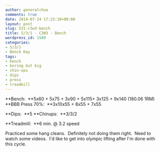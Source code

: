 ```yaml
---
author: generalchoa
comments: true
date: 2014-07-24 17:23:10+00:00
layout: post
slug: 531-c3w3-bench
title: 5/3/1 - C3W3 - Bench
wordpress_id: 1589
categories:
- 5/3/1
- Bench Day
tags:
- bench
- boring but big
- chin-ups
- dips
- press
- treadmill
---
```


**Bench:  **5x60 + 5x75 + 3x90 + 5x115+ 3x125 + 9x140 (180.06 1RM)
**BBB Press 70%:  **3x10x55 + 8x55 + 7x55

**Dips:  **5
**Chinups:  **3/3/2

**Treadmill:  **6 min. @ 3.2 speed

Practiced some hang cleans.  Definitely not doing them right.  Need to watch some videos.  I'd like to get into olympic lifting after I'm done with this cycle.
